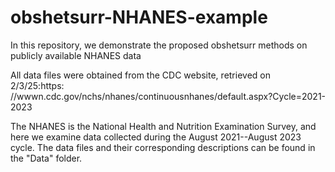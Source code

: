 # obshetsurr-NHANES-example
In this repository, we demonstrate the proposed obshetsurr methods on publicly available NHANES data

All data files were obtained from the CDC website, retrieved on 2/3/25:https: //wwwn.cdc.gov/nchs/nhanes/continuousnhanes/default.aspx?Cycle=2021-2023

The NHANES is the National Health and Nutrition Examination Survey, and here we examine data collected during the August 2021--August 2023 cycle. The data files and their corresponding descriptions can be found in the "Data" folder.

